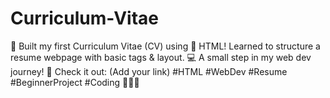# Curriculum-Vitae
🚀 Built my first Curriculum Vitae (CV) using 🧱 HTML! Learned to structure a resume webpage with basic tags &amp; layout. 💻 A small step in my web dev journey! 🔗 Check it out: (Add your link) #HTML #WebDev #Resume #BeginnerProject #Coding 👨‍💻✨
